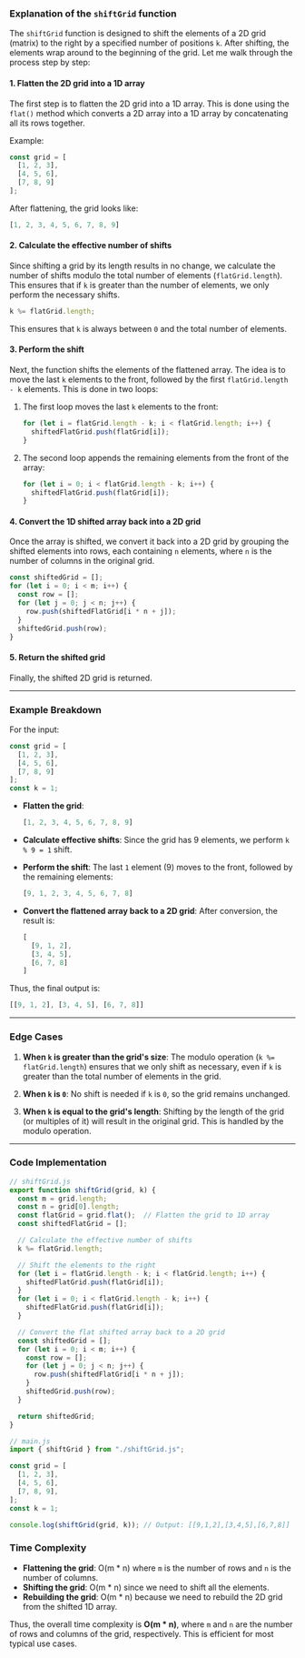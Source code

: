 ### Explanation of the `shiftGrid` function

The `shiftGrid` function is designed to shift the elements of a 2D grid (matrix) to the right by a specified number of positions `k`. After shifting, the elements wrap around to the beginning of the grid. Let me walk through the process step by step:

#### **1. Flatten the 2D grid into a 1D array**
The first step is to flatten the 2D grid into a 1D array. This is done using the `flat()` method which converts a 2D array into a 1D array by concatenating all its rows together.

Example:
```js
const grid = [
  [1, 2, 3],
  [4, 5, 6],
  [7, 8, 9]
];
```

After flattening, the grid looks like:
```js
[1, 2, 3, 4, 5, 6, 7, 8, 9]
```

#### **2. Calculate the effective number of shifts**
Since shifting a grid by its length results in no change, we calculate the number of shifts modulo the total number of elements (`flatGrid.length`). This ensures that if `k` is greater than the number of elements, we only perform the necessary shifts.

```js
k %= flatGrid.length;
```

This ensures that `k` is always between `0` and the total number of elements.

#### **3. Perform the shift**
Next, the function shifts the elements of the flattened array. The idea is to move the last `k` elements to the front, followed by the first `flatGrid.length - k` elements. This is done in two loops:

1. The first loop moves the last `k` elements to the front:
   ```js
   for (let i = flatGrid.length - k; i < flatGrid.length; i++) {
     shiftedFlatGrid.push(flatGrid[i]);
   }
   ```
   
2. The second loop appends the remaining elements from the front of the array:
   ```js
   for (let i = 0; i < flatGrid.length - k; i++) {
     shiftedFlatGrid.push(flatGrid[i]);
   }
   ```

#### **4. Convert the 1D shifted array back into a 2D grid**
Once the array is shifted, we convert it back into a 2D grid by grouping the shifted elements into rows, each containing `n` elements, where `n` is the number of columns in the original grid.

```js
const shiftedGrid = [];
for (let i = 0; i < m; i++) {
  const row = [];
  for (let j = 0; j < n; j++) {
    row.push(shiftedFlatGrid[i * n + j]);
  }
  shiftedGrid.push(row);
}
```

#### **5. Return the shifted grid**
Finally, the shifted 2D grid is returned.

---

### Example Breakdown

For the input:
```js
const grid = [
  [1, 2, 3],
  [4, 5, 6],
  [7, 8, 9]
];
const k = 1;
```

- **Flatten the grid**:
  ```js
  [1, 2, 3, 4, 5, 6, 7, 8, 9]
  ```
  
- **Calculate effective shifts**:
  Since the grid has 9 elements, we perform `k % 9 = 1` shift.

- **Perform the shift**:
  The last `1` element (9) moves to the front, followed by the remaining elements:
  ```js
  [9, 1, 2, 3, 4, 5, 6, 7, 8]
  ```

- **Convert the flattened array back to a 2D grid**:
  After conversion, the result is:
  ```js
  [
    [9, 1, 2],
    [3, 4, 5],
    [6, 7, 8]
  ]
  ```

Thus, the final output is:
```js
[[9, 1, 2], [3, 4, 5], [6, 7, 8]]
```

---

### Edge Cases

1. **When `k` is greater than the grid's size**:
   The modulo operation (`k %= flatGrid.length`) ensures that we only shift as necessary, even if `k` is greater than the total number of elements in the grid.

2. **When `k` is `0`**:
   No shift is needed if `k` is `0`, so the grid remains unchanged.

3. **When `k` is equal to the grid's length**:
   Shifting by the length of the grid (or multiples of it) will result in the original grid. This is handled by the modulo operation.

---

### Code Implementation

```js
// shiftGrid.js
export function shiftGrid(grid, k) {
  const m = grid.length;
  const n = grid[0].length;
  const flatGrid = grid.flat();  // Flatten the grid to 1D array
  const shiftedFlatGrid = [];

  // Calculate the effective number of shifts
  k %= flatGrid.length;

  // Shift the elements to the right
  for (let i = flatGrid.length - k; i < flatGrid.length; i++) {
    shiftedFlatGrid.push(flatGrid[i]);
  }
  for (let i = 0; i < flatGrid.length - k; i++) {
    shiftedFlatGrid.push(flatGrid[i]);
  }

  // Convert the flat shifted array back to a 2D grid
  const shiftedGrid = [];
  for (let i = 0; i < m; i++) {
    const row = [];
    for (let j = 0; j < n; j++) {
      row.push(shiftedFlatGrid[i * n + j]);
    }
    shiftedGrid.push(row);
  }

  return shiftedGrid;
}

// main.js
import { shiftGrid } from "./shiftGrid.js";

const grid = [
  [1, 2, 3],
  [4, 5, 6],
  [7, 8, 9],
];
const k = 1;

console.log(shiftGrid(grid, k)); // Output: [[9,1,2],[3,4,5],[6,7,8]]
```

### Time Complexity
- **Flattening the grid**: O(m * n) where `m` is the number of rows and `n` is the number of columns.
- **Shifting the grid**: O(m * n) since we need to shift all the elements.
- **Rebuilding the grid**: O(m * n) because we need to rebuild the 2D grid from the shifted 1D array.

Thus, the overall time complexity is **O(m * n)**, where `m` and `n` are the number of rows and columns of the grid, respectively. This is efficient for most typical use cases.

